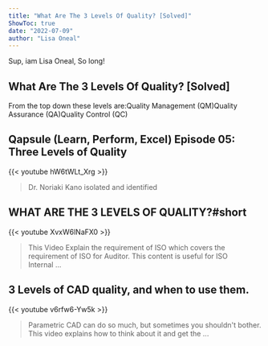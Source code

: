 ```yaml
---
title: "What Are The 3 Levels Of Quality? [Solved]"
ShowToc: true 
date: "2022-07-09"
author: "Lisa Oneal" 
---
```


Sup, iam Lisa Oneal, So long!
## What Are The 3 Levels Of Quality? [Solved]
From the top down these levels are:Quality Management (QM)Quality Assurance (QA)Quality Control (QC)

## Qapsule (Learn, Perform, Excel) Episode 05: Three Levels of Quality
{{< youtube hW6tWLt_Xrg >}}
>Dr. Noriaki Kano isolated and identified 

## WHAT ARE THE 3 LEVELS OF QUALITY?#short
{{< youtube XvxW6lNaFX0 >}}
>This Video Explain the requirement of ISO which covers the requirement of ISO for Auditor. This content is useful for ISO Internal ...

## 3 Levels of CAD quality, and when to use them.
{{< youtube v6rfw6-Yw5k >}}
>Parametric CAD can do so much, but sometimes you shouldn't bother. This video explains how to think about it and get the ...

